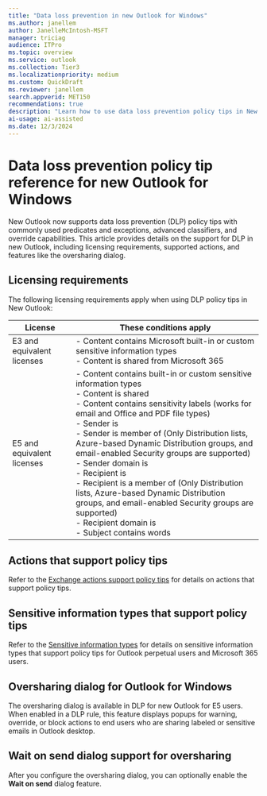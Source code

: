 ```yaml
---  
title: "Data loss prevention in new Outlook for Windows"   
ms.author: janellem  
author: JanelleMcIntosh-MSFT
manager: triciag
audience: ITPro
ms.topic: overview
ms.service: outlook  
ms.collection: Tier3
ms.localizationpriority: medium 
ms.custom: QuickDraft  
ms.reviewer: janellem  
search.appverid: MET150 
recommendations: true
description: "Learn how to use data loss prevention policy tips in New Outlook for Windows to help manage sensitive information and compliance."
ai-usage: ai-assisted  
ms.date: 12/3/2024 
---  
```


# Data loss prevention policy tip reference for new Outlook for Windows

New Outlook now supports data loss prevention (DLP) policy tips with commonly used predicates and exceptions, advanced classifiers, and override capabilities. This article provides details on the support for DLP in new Outlook, including licensing requirements, supported actions, and features like the oversharing dialog.

## Licensing requirements

The following licensing requirements apply when using DLP policy tips in New Outlook:

|License  |These conditions apply  |
|---------|---------|
|E3 and equivalent licenses    |- Content contains Microsoft built-in or custom sensitive information types</br>- Content is shared from Microsoft 365     |
|E5 and equivalent licenses     |- Content contains built-in or custom sensitive information types</br>- Content is shared</br>- Content contains sensitivity labels (works for email and Office and PDF file types)</br>- Sender is</br>- Sender is member of (Only Distribution lists, Azure-based Dynamic Distribution groups, and email-enabled Security groups are supported)</br>- Sender domain is</br>- Recipient is</br>- Recipient is a member of (Only Distribution lists, Azure-based Dynamic Distribution groups, and email-enabled Security groups are supported)</br>- Recipient domain is</br>- Subject contains words     |

## Actions that support policy tips

Refer to the [Exchange actions support policy tips](/purview/dlp-ol365-win32-policy-tips#actions-that-support-policy-tips) for details on actions that support policy tips.

## Sensitive information types that support policy tips

Refer to the [Sensitive information types](/purview/dlp-ol365-win32-policy-tips#sensitive-information-types-that-support-policy-tips-for-outlook-perpetual-users) for details on sensitive information types that support policy tips for Outlook perpetual users and Microsoft 365 users.

## Oversharing dialog for Outlook for Windows

The oversharing dialog is available in DLP for new Outlook for E5 users. When enabled in a DLP rule, this feature displays popups for warning, override, or block actions to end users who are sharing labeled or sensitive emails in Outlook desktop.

## Wait on send dialog support for oversharing

After you configure the oversharing dialog, you can optionally enable the **Wait on send** dialog feature.